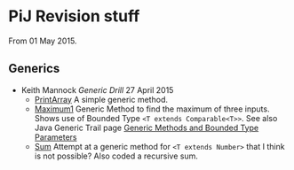 # PiJ Revision stuff

From 01 May 2015.

## Generics

* Keith Mannock _Generic Drill_ 27 April 2015
  * [PrintArray](src/genericdrill/PrintArray.java) A simple generic method.
  * [Maximum1](src/genericdrill/Maximum1.java) Generic Method to find the maximum of three inputs. Shows use of Bounded
	Type `<T extends Comparable<T>>`. See also Java Generic Trail page 
	[Generic Methods and Bounded Type Parameters](https://docs.oracle.com/javase/tutorial/java/generics/boundedTypeParams.html)
  * [Sum](src/genericdrill/Sum.java) Attempt at a generic method for `<T extends Number>` that I think is not possible? Also coded a recursive sum.


